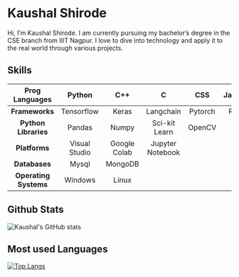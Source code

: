 # Kaushal Shirode
Hi, I’m Kaushal Shirode. I am currently pursuing my bachelor’s degree in the CSE branch from IIIT Nagpur. I love to dive into technology and apply it to the real world through various projects.

## Skills
|   **Prog Languages**  |       Python  |      C++     |         C        |      CSS       |    Javascript    |
|:---------------------:|:-------------:|:------------:|:----------------:|:--------------:|:----------------:|
|     **Frameworks**    |  Tensorflow   |     Keras    |     Langchain    |     Pytorch    |     React js     |
|  **Python Libraries** |    Pandas     |     Numpy    |   Sci-kit Learn  |     OpenCV     |                  |
|     **Platforms**     | Visual Studio | Google Colab | Jupyter Notebook |                |                  |
|     **Databases**     |     Mysql     |    MongoDB   |                  |                |                  |
| **Operating Systems** |    Windows    |     Linux    |                  |                |                  |

## Github Stats
![Kaushal's GitHub stats](https://github-readme-stats.vercel.app/api?username=Krobo224&show_icons=true&theme=dark)

## Most used Languages
[![Top Langs](https://github-readme-stats.vercel.app/api/top-langs/?username=Krobo224&langs_count=5&theme=dark)](https://github.com/anuraghazra/github-readme-stats)


